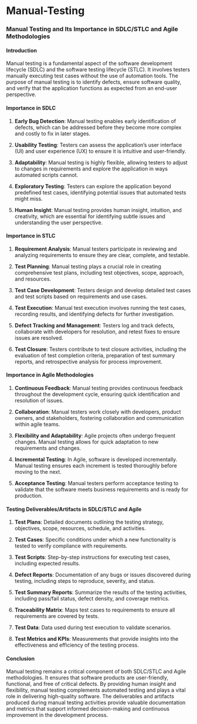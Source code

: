 # Manual-Testing
### Manual Testing and Its Importance in SDLC/STLC and Agile Methodologies

#### Introduction

Manual testing is a fundamental aspect of the software development lifecycle (SDLC) and the software testing lifecycle (STLC). It involves testers manually executing test cases without the use of automation tools. The purpose of manual testing is to identify defects, ensure software quality, and verify that the application functions as expected from an end-user perspective.

#### Importance in SDLC

1. **Early Bug Detection**: Manual testing enables early identification of defects, which can be addressed before they become more complex and costly to fix in later stages.

2. **Usability Testing**: Testers can assess the application’s user interface (UI) and user experience (UX) to ensure it is intuitive and user-friendly.

3. **Adaptability**: Manual testing is highly flexible, allowing testers to adjust to changes in requirements and explore the application in ways automated scripts cannot.

4. **Exploratory Testing**: Testers can explore the application beyond predefined test cases, identifying potential issues that automated tests might miss.

5. **Human Insight**: Manual testing provides human insight, intuition, and creativity, which are essential for identifying subtle issues and understanding the user perspective.

#### Importance in STLC

1. **Requirement Analysis**: Manual testers participate in reviewing and analyzing requirements to ensure they are clear, complete, and testable.

2. **Test Planning**: Manual testing plays a crucial role in creating comprehensive test plans, including test objectives, scope, approach, and resources.

3. **Test Case Development**: Testers design and develop detailed test cases and test scripts based on requirements and use cases.

4. **Test Execution**: Manual test execution involves running the test cases, recording results, and identifying defects for further investigation.

5. **Defect Tracking and Management**: Testers log and track defects, collaborate with developers for resolution, and retest fixes to ensure issues are resolved.

6. **Test Closure**: Testers contribute to test closure activities, including the evaluation of test completion criteria, preparation of test summary reports, and retrospective analysis for process improvement.

#### Importance in Agile Methodologies

1. **Continuous Feedback**: Manual testing provides continuous feedback throughout the development cycle, ensuring quick identification and resolution of issues.

2. **Collaboration**: Manual testers work closely with developers, product owners, and stakeholders, fostering collaboration and communication within agile teams.

3. **Flexibility and Adaptability**: Agile projects often undergo frequent changes. Manual testing allows for quick adaptation to new requirements and changes.

4. **Incremental Testing**: In Agile, software is developed incrementally. Manual testing ensures each increment is tested thoroughly before moving to the next.

5. **Acceptance Testing**: Manual testers perform acceptance testing to validate that the software meets business requirements and is ready for production.

#### Testing Deliverables/Artifacts in SDLC/STLC and Agile

1. **Test Plans**: Detailed documents outlining the testing strategy, objectives, scope, resources, schedule, and activities.

2. **Test Cases**: Specific conditions under which a new functionality is tested to verify compliance with requirements.

3. **Test Scripts**: Step-by-step instructions for executing test cases, including expected results.

4. **Defect Reports**: Documentation of any bugs or issues discovered during testing, including steps to reproduce, severity, and status.

5. **Test Summary Reports**: Summarize the results of the testing activities, including pass/fail status, defect density, and coverage metrics.

6. **Traceability Matrix**: Maps test cases to requirements to ensure all requirements are covered by tests.

7. **Test Data**: Data used during test execution to validate scenarios.

8. **Test Metrics and KPIs**: Measurements that provide insights into the effectiveness and efficiency of the testing process.

#### Conclusion

Manual testing remains a critical component of both SDLC/STLC and Agile methodologies. It ensures that software products are user-friendly, functional, and free of critical defects. By providing human insight and flexibility, manual testing complements automated testing and plays a vital role in delivering high-quality software. The deliverables and artifacts produced during manual testing activities provide valuable documentation and metrics that support informed decision-making and continuous improvement in the development process.

